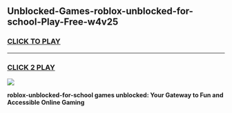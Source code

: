 
## Unblocked-Games-roblox-unblocked-for-school-Play-Free-w4v25
<h3>
<a href="https://premium76.site?title=roblox-unblocked-for-school&ref=10A">CLICK TO PLAY</a></h3>
<hr>

<h3>
<a href="https://premium76.site?title=roblox-unblocked-for-school&ref=10A">CLICK 2 PLAY</a>
  
</h3>

<a href="https://premium76.site?title=roblox-unblocked-for-school&ref=10A"><img src="https://clearcache.store/games.png"></a>


**roblox-unblocked-for-school games unblocked: Your Gateway to Fun and Accessible Online Gaming**
